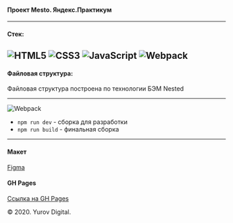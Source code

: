 
#### Проект Mesto. Яндекс.Практикум
---

#### Стек:

![HTML5](https://img.shields.io/badge/-HTML5-141130?style=flat-square&logo=HTML5&logoColor=FF0000)
![CSS3](https://img.shields.io/badge/-CSS3-141130?style=flat-square&logo=CSS3&logoColor=009900)
![JavaScript](https://img.shields.io/badge/-JavaScript-141130?style=flat-square&logo=JavaScript&logoColor=yellow)
![Webpack](https://img.shields.io/badge/-Webpack-141130?style=flat-square&logo=Webpack&)
---

#### Файловая структура:

Файловая структура построена по технологии БЭМ Nested

---

![Webpack](https://img.shields.io/badge/-Webpack-141130?style=flat-square&logo=Webpack&)


* `npm run dev` - сборка для разработки
* `npm run build` - финальная сборка

---

#### Макет

[Figma](https://www.figma.com/file/2cn9N9jSkmxD84oJik7xL7/JavaScript.-Sprint-4?node-id=0%3A1)

#### GH Pages

[Ссылка на GH Pages](https://yurovdigital.github.io/mesto/)


&copy; 2020. Yurov Digital.
